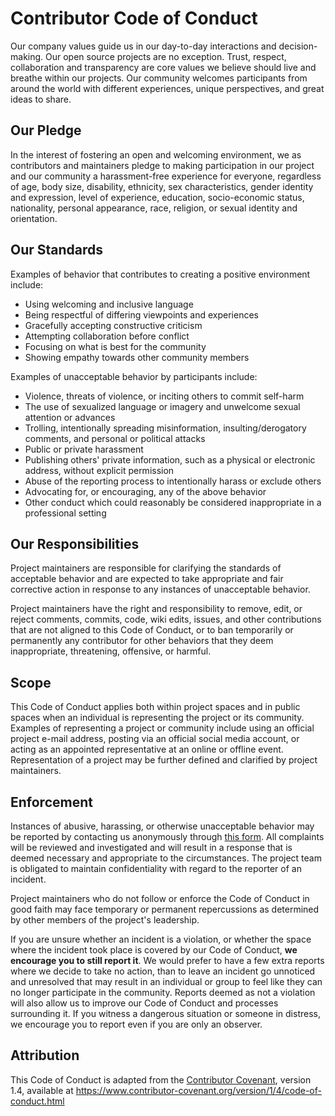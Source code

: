 # Contributor Code of Conduct

Our company values guide us in our day-to-day interactions and decision-making. Our open source projects are no exception. Trust, respect, collaboration and transparency are core values we believe should live and breathe within our projects. Our community welcomes participants from around the world with different experiences, unique perspectives, and great ideas to share.

## Our Pledge

In the interest of fostering an open and welcoming environment, we as contributors and maintainers pledge to making participation in our project and our community a harassment-free experience for everyone, regardless of age, body size, disability, ethnicity, sex characteristics, gender identity and expression, level of experience, education, socio-economic status, nationality, personal appearance, race, religion, or sexual identity and orientation.

## Our Standards

Examples of behavior that contributes to creating a positive environment include:

- Using welcoming and inclusive language
- Being respectful of differing viewpoints and experiences
- Gracefully accepting constructive criticism
- Attempting collaboration before conflict
- Focusing on what is best for the community
- Showing empathy towards other community members

Examples of unacceptable behavior by participants include:

- Violence, threats of violence, or inciting others to commit self-harm
- The use of sexualized language or imagery and unwelcome sexual attention or advances
- Trolling, intentionally spreading misinformation, insulting/derogatory comments, and personal or political attacks
- Public or private harassment
- Publishing others' private information, such as a physical or electronic address, without explicit permission
- Abuse of the reporting process to intentionally harass or exclude others
- Advocating for, or encouraging, any of the above behavior
- Other conduct which could reasonably be considered inappropriate in a professional setting

## Our Responsibilities

Project maintainers are responsible for clarifying the standards of acceptable behavior and are expected to take appropriate and fair corrective action in response to any instances of unacceptable behavior.

Project maintainers have the right and responsibility to remove, edit, or reject comments, commits, code, wiki edits, issues, and other contributions that are not aligned to this Code of Conduct, or to ban temporarily or permanently any contributor for other behaviors that they deem inappropriate, threatening, offensive, or harmful.

## Scope

This Code of Conduct applies both within project spaces and in public spaces when an individual is representing the project or its community. Examples of representing a project or community include using an official project e-mail address, posting via an official social media account, or acting as an appointed representative at an online or offline event. Representation of a project may be further defined and clarified by project maintainers.

## Enforcement

Instances of abusive, harassing, or otherwise unacceptable behavior may be reported by contacting us anonymously through [this form](https://forms.gle/FpzRcBtiREKjHJQ37). All complaints will be reviewed and investigated and will result in a response that is deemed necessary and appropriate to the circumstances. The project team is obligated to maintain confidentiality with regard to the reporter of an incident.

Project maintainers who do not follow or enforce the Code of Conduct in good faith may face temporary or permanent repercussions as determined by other members of the project's leadership.

If you are unsure whether an incident is a violation, or whether the space where the incident took place is covered by our Code of Conduct, **we encourage you to still report it**. We would prefer to have a few extra reports where we decide to take no action, than to leave an incident go unnoticed and unresolved that may result in an individual or group to feel like they can no longer participate in the community. Reports deemed as not a violation will also allow us to improve our Code of Conduct and processes surrounding it. If you witness a dangerous situation or someone in distress, we encourage you to report even if you are only an observer.

## Attribution

This Code of Conduct is adapted from the [Contributor Covenant](https://www.contributor-covenant.org/), version 1.4, available at https://www.contributor-covenant.org/version/1/4/code-of-conduct.html
